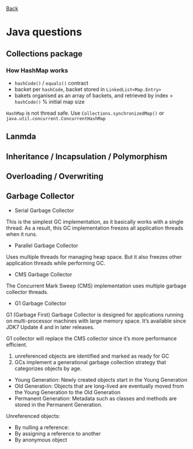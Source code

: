 [Back](../README.md)

# Java questions

## Collections package


### How HashMap works

 - ``hashCode()`` / ``equals()`` contract
 - backet per ``hashCode``, backet stored in ``LinkedList<Map.Entry>``
 - bakets organised as an array of backets, and retrieved by index = ``hashCode()`` % initial map size

```HashMap``` is not thread safe. Use ``Collections.synchronizedMap()`` or ``java.util.concurrent.ConcurrentHashMap``

## Lanmda


## Inheritance / Incapsulation / Polymorphism


## Overloading / Overwriting


## Garbage Collector

 - Serial Garbage Collector
 
 This is the simplest GC implementation, as it basically works with a single thread. As a result, this GC implementation freezes all application threads when it runs. 
 
 - Parallel Garbage Collector
 
 Uses multiple threads for managing heap space. But it also freezes other application threads while performing GC.
 
 - CMS Garbage Collector
 
 The Concurrent Mark Sweep (CMS) implementation uses multiple garbage collector threads.
 
 - G1 Garbage Collector
 
 G1 (Garbage First) Garbage Collector is designed for applications running on multi-processor machines with large memory space. It’s available since JDK7 Update 4 and in later releases.

G1 collector will replace the CMS collector since it’s more performance efficient.

 1. unreferenced objects are identified and marked as ready for GC
 2. GCs implement a generational garbage collection strategy that categorizes objects by age.
 
  - Young Generation: Newly created objects start in the Young Generation
  - Old Generation: Objects that are long-lived are eventually moved from the Young Generation to the Old Generation
  - Permanent Generation: Metadata such as classes and methods are stored in the Permanent Generation.
 
Unreferenced objects:

 - By nulling a reference:
 - By assigning a reference to another
 - By anonymous object
 
